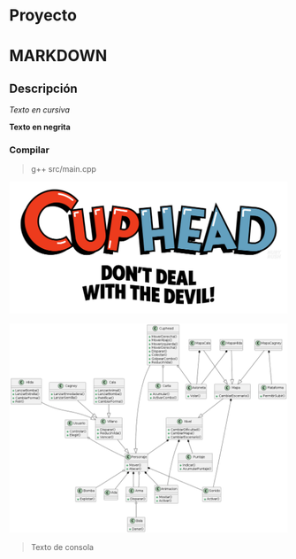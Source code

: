 # Proyecto
# MARKDOWN

## Descripción

*Texto en cursiva*

**Texto en negrita**

### Compilar
> g++ src/main.cpp

![](/images/CupheadLogo.png)

![](/out/docs/diagrama/diagrama.png)


> Texto de consola